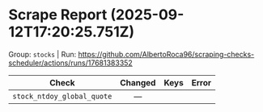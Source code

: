 # Scrape Report (2025-09-12T17:20:25.751Z)

Group: `stocks`  |  Run: https://github.com/AlbertoRoca96/scraping-checks-scheduler/actions/runs/17681383352

| Check | Changed | Keys | Error |
|---|:---:|:--|:--|
| `stock_ntdoy_global_quote` | — |  |  |
